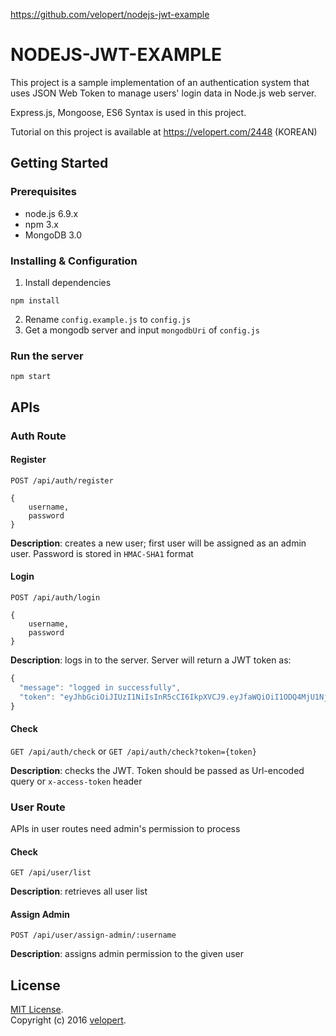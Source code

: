 https://github.com/velopert/nodejs-jwt-example

# NODEJS-JWT-EXAMPLE
This project is a sample implementation of an authentication system that uses JSON Web Token to manage users' login data in Node.js web server.

Express.js, Mongoose, ES6 Syntax is used in this project.

Tutorial on this project is available at https://velopert.com/2448 (KOREAN)

## Getting Started
### Prerequisites
- node.js 6.9.x
- npm 3.x
- MongoDB 3.0

### Installing & Configuration
1) Install dependencies
```
npm install
```
2) Rename `config.example.js` to `config.js`
3) Get a mongodb server and input `mongodbUri` of `config.js`

### Run the server
```
npm start
```

## APIs
### Auth Route
#### Register
`POST /api/auth/register`
```
{
    username,
    password
}
```
**Description**: creates a new user; first user will be assigned as an admin user. Password is stored in `HMAC-SHA1` format
#### Login
`POST /api/auth/login`
```
{
    username,
    password
}
```
**Description**: logs in to the server. Server will return a JWT token as:
```javascript
{
  "message": "logged in successfully",
  "token": "eyJhbGciOiJIUzI1NiIsInR5cCI6IkpXVCJ9.eyJfaWQiOiI1ODQ4MjU1NjJhOWRlMDE5NmM5MTI4ZmIiLCJ1c2VybmFtZSI6InRlc3RlciIsImFkbWluIjp0cnVlLCJpYXQiOjE0ODExMjMxNjMsImV4cCI6MTQ4MTcyNzk2MywiaXNzIjoidmVsb3BlcnQuY29tIiwic3ViIjoidXNlckluZm8ifQ.vh8LPqxYWJtO6Bxe7reL7sEon13dYFFnhpnyyEmaLBk"
}
```

#### Check
`GET /api/auth/check` or `GET /api/auth/check?token={token}`  

**Description**: checks the JWT. Token should be passed as Url-encoded query or `x-access-token` header

### User Route
APIs in user routes need admin's permission to process   

#### Check
`GET /api/user/list`

**Description**: retrieves all user list

#### Assign Admin
`POST /api/user/assign-admin/:username`  

**Description**: assigns admin permission to the given user

## License
[MIT License](http://opensource.org/licenses/MIT).  
Copyright (c) 2016 [velopert](https://www.velopert.com/).